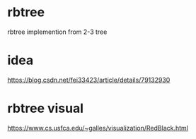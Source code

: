 # rbtree
rbtree implemention from 2-3 tree

# idea
https://blog.csdn.net/fei33423/article/details/79132930

# rbtree visual
https://www.cs.usfca.edu/~galles/visualization/RedBlack.html

